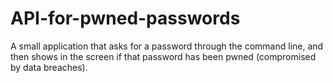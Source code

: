 # API-for-pwned-passwords
A small application that asks for a password through the command line, and then shows in the screen if that password has been pwned (compromised by data breaches).
